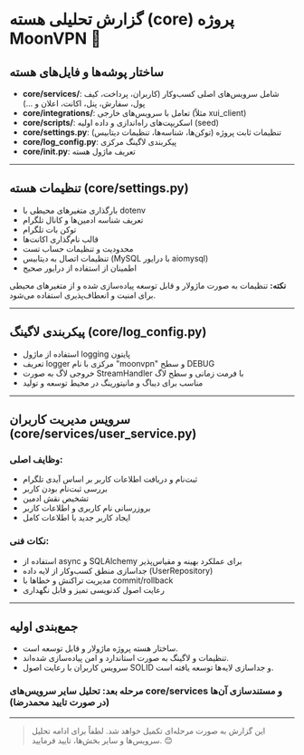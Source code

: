 # گزارش تحلیلی هسته (core) پروژه MoonVPN 🚀

## ساختار پوشه‌ها و فایل‌های هسته

- **core/services/**: شامل سرویس‌های اصلی کسب‌وکار (کاربران، پرداخت، کیف پول، سفارش، پنل، اکانت، اعلان و ...)
- **core/integrations/**: تعامل با سرویس‌های خارجی (مثلاً xui_client)
- **core/scripts/**: اسکریپت‌های راه‌اندازی و داده اولیه (seed)
- **core/settings.py**: تنظیمات ثابت پروژه (توکن‌ها، شناسه‌ها، تنظیمات دیتابیس)
- **core/log_config.py**: پیکربندی لاگینگ مرکزی
- **core/__init__.py**: تعریف ماژول هسته

---

## تنظیمات هسته (core/settings.py)

- بارگذاری متغیرهای محیطی با dotenv
- تعریف شناسه ادمین‌ها و کانال تلگرام
- توکن بات تلگرام
- قالب نام‌گذاری اکانت‌ها
- محدودیت و تنظیمات حساب تست
- تنظیمات اتصال به دیتابیس (MySQL با درایور aiomysql)
- اطمینان از استفاده از درایور صحیح

**نکته:** تنظیمات به صورت ماژولار و قابل توسعه پیاده‌سازی شده و از متغیرهای محیطی برای امنیت و انعطاف‌پذیری استفاده می‌شود.

---

## پیکربندی لاگینگ (core/log_config.py)

- استفاده از ماژول logging پایتون
- تعریف logger مرکزی با نام "moonvpn" و سطح DEBUG
- خروجی لاگ به صورت StreamHandler با فرمت زمانی و سطح لاگ
- مناسب برای دیباگ و مانیتورینگ در محیط توسعه و تولید

---

## سرویس مدیریت کاربران (core/services/user_service.py)

### وظایف اصلی:
- ثبت‌نام و دریافت اطلاعات کاربر بر اساس آیدی تلگرام
- بررسی ثبت‌نام بودن کاربر
- تشخیص نقش ادمین
- بروزرسانی نام کاربری و اطلاعات کاربر
- ایجاد کاربر جدید با اطلاعات کامل

### نکات فنی:
- استفاده از async و SQLAlchemy برای عملکرد بهینه و مقیاس‌پذیر
- جداسازی منطق کسب‌وکار از لایه داده (UserRepository)
- مدیریت تراکنش و خطاها با commit/rollback
- رعایت اصول کدنویسی تمیز و قابل نگهداری

---

## جمع‌بندی اولیه
- ساختار هسته پروژه ماژولار و قابل توسعه است.
- تنظیمات و لاگینگ به صورت استاندارد و امن پیاده‌سازی شده‌اند.
- سرویس کاربران با رعایت اصول SOLID و جداسازی لایه‌ها توسعه یافته است.

### مرحله بعد: تحلیل سایر سرویس‌های core/services و مستندسازی آن‌ها (در صورت تایید محمدرضا)

---

> این گزارش به صورت مرحله‌ای تکمیل خواهد شد. لطفاً برای ادامه تحلیل سرویس‌ها و سایر بخش‌ها، تایید فرمایید. 😊 